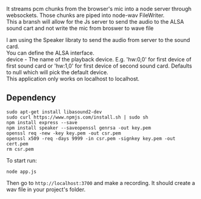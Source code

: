 It streams pcm chunks from the browser's mic into a node server through websockets. Those chunks are piped into node-wav FileWriter.<br>
This a bransh will allow for the Js server to send the audio to the ALSA sound cart and not write the mic from broswer to wave file<br>

I am using the Speaker libraty to send the audio from server to the sound card.<br>
You can define the ALSA interface.<br>
device - The name of the playback device. E.g. 'hw:0,0' for first device of first sound card or 'hw:1,0' for first device of second sound card. Defaults to null which will pick the default device.<br>
This application only works on localhost to localhost.
## Dependency
    sudo apt-get install libasound2-dev
    sudo curl https://www.npmjs.com/install.sh | sudo sh
    npm install express --save
    npm install speaker --saveopenssl genrsa -out key.pem
    openssl req -new -key key.pem -out csr.pem
    openssl x509 -req -days 9999 -in csr.pem -signkey key.pem -out cert.pem
    rm csr.pem

    


To start run:

    node app.js

Then go to `http://localhost:3700` and make a recording. It should create a wav file in your project's folder.
